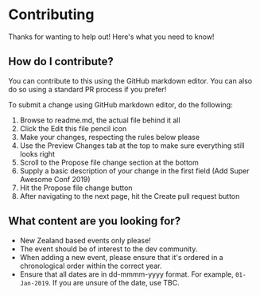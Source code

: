 # Contributing

Thanks for wanting to help out! Here's what you need to know!

## How do I contribute?

You can contribute to this using the GitHub markdown editor. You can also do so using a standard PR process if you prefer!

To submit a change using GitHub markdown editor, do the following:

1. Browse to readme.md, the actual file behind it all
2. Click the Edit this file pencil icon
3. Make your changes, respecting the rules below please
4. Use the Preview Changes tab at the top to make sure everything still looks right
5. Scroll to the Propose file change section at the bottom
6. Supply a basic description of your change in the first field (Add Super Awesome Conf 2019)
7. Hit the Propose file change button
8. After navigating to the next page, hit the Create pull request button

## What content are you looking for?

* New Zealand based events only please!
* The event should be of interest to the dev community.
* When adding a new event, please ensure that it's ordered in a chronological order within the correct year.
* Ensure that all dates are in dd-mmmm-yyyy format. For example, `01-Jan-2019`. If you are unsure of the date, use TBC.